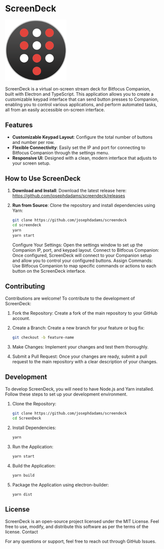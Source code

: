 # ScreenDeck

<img src="assets/tray-icon.png" alt="Logo" width="200px" />

ScreenDeck is a virtual on-screen stream deck for Bitfocus Companion, built with Electron and TypeScript. This application allows you to create a customizable keypad interface that can send button presses to Companion, enabling you to control various applications, and perform automated tasks, all from an easily accessible on-screen interface.

## Features

- **Customizable Keypad Layout**: Configure the total number of buttons and number per row.
- **Flexible Connectivity**: Easily set the IP and port for connecting to Bitfocus Companion through the settings menu.
- **Responsive UI**: Designed with a clean, modern interface that adjusts to your screen setup.

## How to Use ScreenDeck

1. **Download and Install**: Download the latest release here: https://github.com/josephdadams/screendeck/releases

1. **Run from Source**: Clone the repository and install dependencies using Yarn:

    ```bash
    git clone https://github.com/josephdadams/screendeck
    cd screendeck
    yarn
    yarn start
    ```

    Configure Your Settings: Open the settings window to set up the Companion IP, port, and keypad layout.
    Connect to Bitfocus Companion: Once configured, ScreenDeck will connect to your Companion setup and allow you to control your configured buttons.
    Assign Commands: Use Bitfocus Companion to map specific commands or actions to each button on the ScreenDeck interface.

## Contributing

Contributions are welcome! To contribute to the development of ScreenDeck:

1. Fork the Repository: Create a fork of the main repository to your GitHub account.
1. Create a Branch: Create a new branch for your feature or bug fix:

    ```bash
    git checkout -b feature-name
    ```

1. Make Changes: Implement your changes and test them thoroughly.
1. Submit a Pull Request: Once your changes are ready, submit a pull request to the main repository with a clear description of your changes.

## Development

To develop ScreenDeck, you will need to have Node.js and Yarn installed. Follow these steps to set up your development environment.

1. Clone the Repository:

    ```bash
    git clone https://github.com/josephdadams/screendeck
    cd ScreenDeck
    ```

1. Install Dependencies:

    ```bash
    yarn
    ```

1. Run the Application:

    ```bash
    yarn start
    ```

1. Build the Application:

    ```bash
    yarn build
    ```

1. Package the Application using electron-builder:

    ```
    yarn dist
    ```

## License

ScreenDeck is an open-source project licensed under the MIT License. Feel free to use, modify, and distribute this software as per the terms of the license.
Contact

For any questions or support, feel free to reach out through GitHub Issues.
